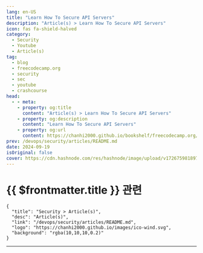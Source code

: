 ```yaml
---
lang: en-US
title: "Learn How To Secure API Servers"
description: "Article(s) > Learn How To Secure API Servers"
icon: fas fa-shield-halved
category: 
  - Security
  - Youtube
  - Article(s)
tag: 
  - blog
  - freecodecamp.org
  - security
  - sec
  - youtube
  - crashcourse
head:
  - - meta:
    - property: og:title
      content: "Article(s) > Learn How To Secure API Servers"
    - property: og:description
      content: "Learn How To Secure API Servers"
    - property: og:url
      content: https://chanhi2000.github.io/bookshelf/freecodecamp.org/learn-how-to-secure-api-servers.html
prev: /devops/security/articles/README.md
date: 2024-09-19
isOriginal: false
cover: https://cdn.hashnode.com/res/hashnode/image/upload/v1726759818974/98a0ec72-f561-4b36-9bbe-aaceb22026c0.png
---
```


# {{ $frontmatter.title }} 관련

```component VPCard
{
  "title": "Security > Article(s)",
  "desc": "Article(s)",
  "link": "/devops/security/articles/README.md",
  "logo": "https://chanhi2000.github.io/images/ico-wind.svg",
  "background": "rgba(10,10,10,0.2)"
}
```

---

<SiteInfo
  name="Learn How To Secure API Servers"
  desc="APIs (Application Programming Interfaces) play an important role in enabling communication between different software systems. However, with great power comes great responsibility, and securing these APIs is necessary to protect sensitive data and ma..."
  url="https://freecodecamp.org/news/learn-how-to-secure-api-servers/"
  logo="https://cdn.freecodecamp.org/universal/favicons/favicon.ico"
  preview="https://cdn.hashnode.com/res/hashnode/image/upload/v1726759818974/98a0ec72-f561-4b36-9bbe-aaceb22026c0.png"/>

<!-- TODO: 작성-->

<!-- 
<p>APIs (Application Programming Interfaces) play an important role in enabling communication between different software systems. However, with great power comes great responsibility, and securing these APIs is necessary to protect sensitive data and maintain the integrity of your applications.</p>
<p>We just published a course on the freeCodeCamp.org YouTube channel that is designed to equip developers with essential knowledge and practical skills to protect API servers from various threats and vulnerabilities.</p>
<h3 id="heading-course-overview">Course Overview</h3>
<p>This comprehensive course covers key concepts and best practices for keeping your API servers secure. From understanding cross-origin resource sharing to implementing rate limiting, you'll learn how to defend against common attack vectors and build robust, secure API infrastructures.</p>
<p>The course is divided into six main topics, each addressing a critical aspect of API security:</p>
<ol>
<li><p><strong>Cross Origin Resource Sharing (CORS)</strong></p>
<ul>
<li><p>Understand the importance of CORS in preventing unauthorized API access</p>
</li>
<li><p>Learn how to implement CORS policies effectively</p>
</li>
</ul>
</li>
<li><p><strong>Error Disclosure</strong></p>
<ul>
<li><p>Master the art of proper error handling</p>
</li>
<li><p>Discover techniques to prevent leaking sensitive information through error messages</p>
</li>
</ul>
</li>
<li><p><strong>Information Leak Prevention</strong></p>
<ul>
<li><p>Identify common sources of information leaks in API servers</p>
</li>
<li><p>Implement strategies to minimize unintended data exposure</p>
</li>
</ul>
</li>
<li><p><strong>Secure Cookie Management</strong></p>
<ul>
<li><p>Learn the risks associated with insecure cookies</p>
</li>
<li><p>Explore best practices for implementing secure cookie policies</p>
</li>
</ul>
</li>
<li><p><strong>Path Traversal Protection</strong></p>
<ul>
<li><p>Understand the dangers of path traversal attacks</p>
</li>
<li><p>Implement safeguards to prevent unauthorized access to sensitive files</p>
</li>
</ul>
</li>
<li><p><strong>Rate Limiting</strong></p>
<ul>
<li><p>Discover the importance of rate limiting in preventing DDoS attacks</p>
</li>
<li><p>Learn how to implement effective rate limiting strategies</p>
</li>
</ul>
</li>
</ol>
<p>This course is taught by Anthony Aragues, the Head of APIsec Labs. With over 20 years of experience in the security industry, Anthony brings a wealth of knowledge from many perspectives. He offers a well-rounded approach to API security.</p>
<p>Here are some reasons to take this course:</p>
<ul>
<li><p><strong>Comprehensive Coverage</strong>: Gain a thorough understanding of critical API security concepts</p>
</li>
<li><p><strong>Practical Skills</strong>: Learn techniques you can immediately apply to your own projects</p>
</li>
<li><p><strong>Expert Instruction</strong>: Benefit from the knowledge of a seasoned security professional</p>
</li>
<li><p><strong>Free and Accessible</strong>: Available on freeCodeCamp's YouTube channel at no cost</p>
</li>
</ul>
<h3 id="heading-ready-to-secure-your-apis">Ready to Secure Your APIs?</h3>
<p>Don't miss this opportunity to enhance your API security skills and protect your applications from potential threats. Head over to <a target="_blank" href="https://youtu.be/2-DmxENygRc">the freeCodeCamp YouTube channel</a> and start your journey towards becoming an API security expert (1-hour watch).</p>
<div class="embed-wrapper">
        <iframe width="560" height="315" src="https://www.youtube.com/embed/2-DmxENygRc" style="aspect-ratio: 16 / 9; width: 100%; height: auto;" title="YouTube video player" allow="accelerometer; autoplay; clipboard-write; encrypted-media; gyroscope; picture-in-picture; web-share" referrerpolicy="strict-origin-when-cross-origin" allowfullscreen="" loading="lazy"></iframe></div>
-->

